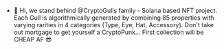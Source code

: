 - 👀 Hi, we stand behind @CryptoGulls family - Solana based NFT project. Each Gull is algorithmically generated by combining 85 properties with varying rarities in 4 categories (Type, Eye, Hat, Accessory). Don't take out mortgage to get yourself a CryptoPunk... First collection will be CHEAP AF 😎
